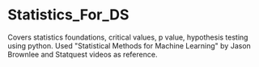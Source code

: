 # Statistics_For_DS

Covers statistics foundations, critical values, p value, hypothesis testing using python. Used "Statistical Methods for Machine Learning" by Jason Brownlee and Statquest videos as reference.
